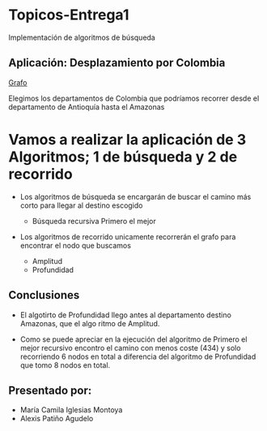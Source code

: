 # Topicos-Entrega1
Implementación de algoritmos de búsqueda
## Aplicación: Desplazamiento por Colombia

[Grafo](https://drive.google.com/file/d/1HrOCBcw5-LWciLlynajOFwOFkrRWTBoS/view)

Elegimos los departamentos de Colombia que podríamos recorrer desde el departamento 
de Antioquía hasta el Amazonas

# Vamos a realizar la aplicación de 3 Algoritmos; 1 de búsqueda y 2 de recorrido
- Los algoritmos de búsqueda se encargarán de buscar el camino más corto para llegar al destino escogido
    - Búsqueda recursiva Primero el mejor

- Los algoritmos de recorrido unicamente recorrerán el grafo para encontrar el nodo que buscamos
    - Amplitud
    - Profundidad

## Conclusiones 

- El algotirto de Profundidad llego antes al departamento destino Amazonas, que el algo
ritmo de Amplitud.

- Como se puede apreciar en la ejecución del algoritmo de Primero el mejor recursivo encontro el camino con menos coste (434) y solo recorriendo 6 nodos en total a diferencia del algoritmo de Profundidad que tomo 8 nodos en total. 


## Presentado por:
 - María Camila Iglesias Montoya
 - Alexis Patiño Agudelo